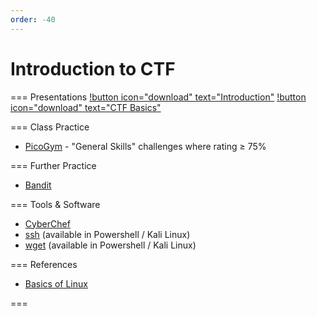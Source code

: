 ```yaml
---
order: -40
---
```


# Introduction to CTF

=== Presentations
[!button icon="download" text="Introduction"](/files/introduction.pptx) [!button icon="download" text="CTF Basics"](/files/ctf-basics.pptx)

=== Class Practice
- [PicoGym](https://play.picoctf.org/practice?category=5&page=1) - "General Skills" challenges where rating ≥ 75%

=== Further Practice
- [Bandit](https://overthewire.org/wargames/bandit/)

=== Tools & Software
- [CyberChef](https://gchq.github.io/CyberChef/)
- [ssh](https://linux.die.net/man/1/ssh) (available in Powershell / Kali Linux)
- [wget](https://linux.die.net/man/1/wget) (available in Powershell / Kali Linux)

=== References
- [Basics of Linux](https://d00mfist.gitbooks.io/ctf/content/basics_of_linux.html)

===
